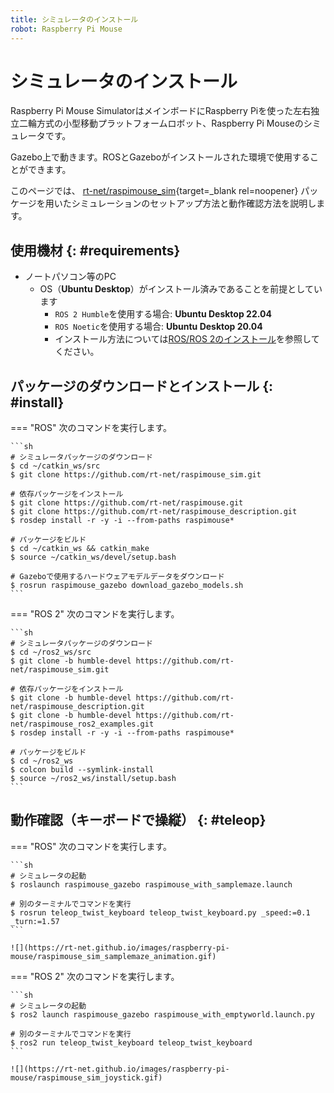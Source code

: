 ```yaml
---
title: シミュレータのインストール
robot: Raspberry Pi Mouse
---
```


# シミュレータのインストール

Raspberry Pi Mouse SimulatorはメインボードにRaspberry Piを使った左右独立二輪方式の小型移動プラットフォームロボット、Raspberry Pi Mouseのシミュレータです。

Gazebo上で動きます。ROSとGazeboがインストールされた環境で使用することができます。

このページでは、
[rt-net/raspimouse_sim](https://github.com/rt-net/raspimouse_sim){target=_blank rel=noopener}
パッケージを用いたシミュレーションのセットアップ方法と動作確認方法を説明します。

## 使用機材 {: #requirements}

* ノートパソコン等のPC
    * OS（**Ubuntu Desktop**）がインストール済みであることを前提としています
        * `ROS 2 Humble`を使用する場合: **Ubuntu Desktop 22.04**
        * `ROS Noetic`を使用する場合: **Ubuntu Desktop 20.04**
        * インストール方法については[ROS/ROS 2のインストール](../ros/install.md)を参照してください。

## パッケージのダウンロードとインストール {: #install}

=== "ROS"
    次のコマンドを実行します。

    ```sh
    # シミュレータパッケージのダウンロード
    $ cd ~/catkin_ws/src
    $ git clone https://github.com/rt-net/raspimouse_sim.git

    # 依存パッケージをインストール
    $ git clone https://github.com/rt-net/raspimouse.git
    $ git clone https://github.com/rt-net/raspimouse_description.git
    $ rosdep install -r -y -i --from-paths raspimouse*

    # パッケージをビルド
    $ cd ~/catkin_ws && catkin_make
    $ source ~/catkin_ws/devel/setup.bash

    # Gazeboで使用するハードウェアモデルデータをダウンロード
    $ rosrun raspimouse_gazebo download_gazebo_models.sh
    ```

=== "ROS 2"
    次のコマンドを実行します。

    ```sh
    # シミュレータパッケージのダウンロード
    $ cd ~/ros2_ws/src
    $ git clone -b humble-devel https://github.com/rt-net/raspimouse_sim.git

    # 依存パッケージをインストール
    $ git clone -b humble-devel https://github.com/rt-net/raspimouse_description.git
    $ git clone -b humble-devel https://github.com/rt-net/raspimouse_ros2_examples.git
    $ rosdep install -r -y -i --from-paths raspimouse*

    # パッケージをビルド
    $ cd ~/ros2_ws
    $ colcon build --symlink-install
    $ source ~/ros2_ws/install/setup.bash
    ```

## 動作確認（キーボードで操縦） {: #teleop}

=== "ROS"
    次のコマンドを実行します。

    ```sh
    # シミュレータの起動
    $ roslaunch raspimouse_gazebo raspimouse_with_samplemaze.launch

    # 別のターミナルでコマンドを実行
    $ rosrun teleop_twist_keyboard teleop_twist_keyboard.py _speed:=0.1 _turn:=1.57
    ```

    ![](https://rt-net.github.io/images/raspberry-pi-mouse/raspimouse_sim_samplemaze_animation.gif)

=== "ROS 2"
    次のコマンドを実行します。

    ```sh
    # シミュレータの起動
    $ ros2 launch raspimouse_gazebo raspimouse_with_emptyworld.launch.py

    # 別のターミナルでコマンドを実行
    $ ros2 run teleop_twist_keyboard teleop_twist_keyboard
    ```

    ![](https://rt-net.github.io/images/raspberry-pi-mouse/raspimouse_sim_joystick.gif)
